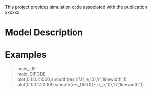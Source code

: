 This project provides simulation code associated with the publication
xxxxxx

# Model Description

# Examples
> main_LIF  
> main_DIFODE  
> plot(0.1:0.1:1000,smooth(res_lif.fr_e,10),'r','linewidth',1)  
> plot(0.1:0.1:20000,smooth(res_DIFODE.fr_e,10),'b','linewidth',1)  
